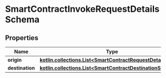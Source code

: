 
# SmartContractInvokeRequestDetailsSchema

## Properties
Name | Type | Description | Notes
------------ | ------------- | ------------- | -------------
**origin** | [**kotlin.collections.List&lt;SmartContractRequestDetailsOrigin&gt;**](SmartContractRequestDetailsOrigin.md) |  |  [optional]
**destination** | [**kotlin.collections.List&lt;SmartContractDestinationSchema&gt;**](SmartContractDestinationSchema.md) |  |  [optional]



